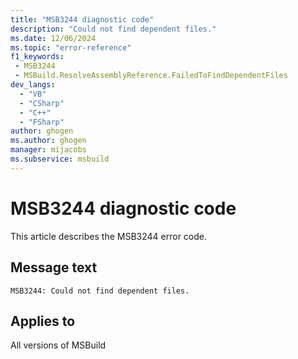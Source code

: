 ```yaml
---
title: "MSB3244 diagnostic code"
description: "Could not find dependent files."
ms.date: 12/06/2024
ms.topic: "error-reference"
f1_keywords:
 - MSB3244
 - MSBuild.ResolveAssemblyReference.FailedToFindDependentFiles
dev_langs:
  - "VB"
  - "CSharp"
  - "C++"
  - "FSharp"
author: ghogen
ms.author: ghogen
manager: mijacobs
ms.subservice: msbuild
---
```


# MSB3244 diagnostic code

<!-- :::ErrorDefinitionDescription::: -->
<!-- :::editable-content name="introDescription"::: -->
This article describes the MSB3244 error code.
<!-- :::editable-content-end::: -->

## Message text

```output
MSB3244: Could not find dependent files.
```

<!-- :::editable-content name="postOutputDescription"::: -->
<!--
{StrBegin="MSB3244: "}
-->
<!-- :::editable-content-end::: -->
<!-- :::ErrorDefinitionDescription-end::: -->

## Applies to

All versions of MSBuild
